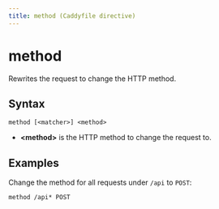 ```yaml
---
title: method (Caddyfile directive)
---
```


# method

Rewrites the request to change the HTTP method.


## Syntax

```caddy-d
method [<matcher>] <method>
```

- **&lt;method&gt;** is the HTTP method to change the request to.


## Examples

Change the method for all requests under `/api` to `POST`:

```caddy-d
method /api* POST
```
